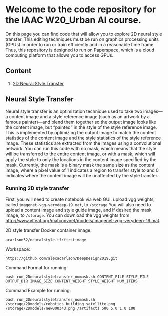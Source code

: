 # Welcome to the code repository for the IAAC W20_Urban AI course.
On this page you can find code that will allow you to explore 2D neural style transfer. This editing techniques must be run on graphics processing units (GPUs) in order to run or train efficiently and in a reasonable time frame. Thus, this repository is designed to run on Paperspace, which is a cloud computing platform that allows you to access GPUs.

## Content
1. [2D Neural Style Transfer](#neuralstyle)

<a name="neuralstyle"></a>
## Neural Style Transfer
Neural style transfer is an optimization technique used to take two images—a content image and a style reference image (such as an artwork by a famous painter)—and blend them together so the output image looks like the content image, but “painted” in the style of the style reference image.
This is implemented by optimizing the output image to match the content statistics of the content image and the style statistics of the style reference image. These statistics are extracted from the images using a convolutional network.
You can run this code with no mask, which means that the style will be transferred to the entire content image, or with a mask, which will apply the style to only the locations in the content image specified by the mask. Currently, the mask is a binary mask the same size as the content image, where a pixel value of 1 indicates a region to transfer style to and 0 indicates where the content image will be unaffected by the style transfer. 

### Running 2D style transfer
First, you will need to create notebook via web GUI, upload vgg weights, called `imagenet-vgg-verydeep-19.mat`, to `/storage`
You will also need to upload a content image and style guide image, and if desired the mask image, to `/storage`. You can download the vgg weights from <http://www.vlfeat.org/matconvnet/models/imagenet-vgg-verydeep-19.mat>.

2D style transfer Docker container image:

`acarlson32/neuralstyle-tf:firstimage`

Workspace:

`https://github.com/alexacarlson/DeepDesign2019.git`

Command Format for running:

`bash run_2Dneuralstyletransfer_nomask.sh CONTENT_FILE STYLE_FILE OUTPUT_DIR IMAGE_SIZE CONTENT_WEIGHT STYLE_WEIGHT NUM_ITERS`

Command Example for running: 

`bash run_2Dneuralstyletransfer_nomask.sh /storage/2Dmodels/robotics_building_satellite.png /storage/2Dmodels/new000343.png /artifacts 500 5.0 1.0 100`
